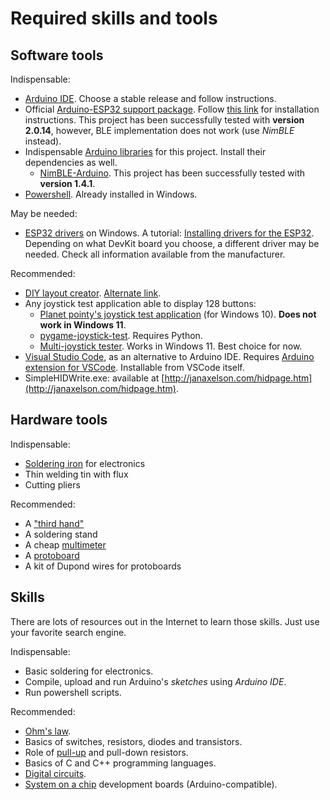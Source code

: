 # Required skills and tools

## Software tools

Indispensable:

- [Arduino IDE](https://www.arduino.cc/en/software). Choose a stable release and follow instructions.
- Official [Arduino-ESP32 support package](https://docs.espressif.com/projects/arduino-esp32/en/latest/getting_started.html). Follow [this link](https://docs.espressif.com/projects/arduino-esp32/en/latest/installing.html) for installation instructions. This project has been successfully tested with **version 2.0.14**, however, BLE implementation does not work (use *NimBLE* instead).
- Indispensable [Arduino libraries](https://docs.arduino.cc/software/ide-v1/tutorials/installing-libraries) for this project. Install their dependencies as well.
  - [NimBLE-Arduino](https://www.arduino.cc/reference/en/libraries/nimble-arduino/). This project has been successfully tested with **version 1.4.1**.
- [Powershell](https://docs.microsoft.com/en-us/powershell/scripting/install/installing-powershell?view=powershell-7.2). Already installed in Windows.

May be needed:

- [ESP32 drivers](http://esp32.net/usb-uart/) on Windows. A tutorial: [Installing drivers for the ESP32](https://www.bromleysat.com/installing-drivers-for-the-esp32/). Depending on what DevKit board you choose, a different driver may be needed. Check all information available from the manufacturer.

Recommended:

- [DIY layout creator](https://bancika.github.io/diy-layout-creator/). [Alternate link](https://github.com/bancika/diy-layout-creator/releases).
- Any joystick test application able to display 128 buttons:
  - [Planet pointy's joystick test application](http://www.planetpointy.co.uk/joystick-test-application/) (for Windows 10).
    **Does not work in Windows 11**.
  - [pygame-joystick-test](https://github.com/denilsonsa/pygame-joystick-test). Requires Python.
  - [Multi-joystick tester](https://github.com/EDDiscovery/MultiJoyStickTest/releases/tag/Release_1_2_0).
    Works in Windows 11. Best choice for now.
- [Visual Studio Code](https://code.visualstudio.com/), as an alternative to Arduino IDE.
  Requires [Arduino extension for VSCode](https://marketplace.visualstudio.com/items?itemName=vsciot-vscode.vscode-arduino). Installable from VSCode itself.
- SimpleHIDWrite.exe: available at [http://janaxelson.com/hidpage.htm](http://janaxelson.com/hidpage.htm).

## Hardware tools

Indispensable:

- [Soldering iron](https://en.wikipedia.org/wiki/Soldering_iron) for electronics
- Thin welding tin with flux
- Cutting pliers

Recommended:

- A ["third hand"](https://en.wikipedia.org/wiki/Helping_hand_(tool))
- A soldering stand
- A cheap [multimeter](https://en.wikipedia.org/wiki/Multimeter)
- A [protoboard](https://en.wikipedia.org/wiki/Breadboard)
- A kit of Dupond wires for protoboards

## Skills

There are lots of resources out in the Internet to learn those skills. Just use your favorite search engine.

Indispensable:

- Basic soldering for electronics.
- Compile, upload and run Arduino's _sketches_ using _Arduino IDE_.
- Run powershell scripts.

Recommended:

- [Ohm's law](https://en.wikipedia.org/wiki/Ohm%27s_law).
- Basics of switches, resistors, diodes and transistors.
- Role of [pull-up](https://en.wikipedia.org/wiki/Pull-up_resistor) and pull-down resistors.
- Basics of C and C++ programming languages.
- [Digital circuits](https://en.wikipedia.org/wiki/Digital_electronics).
- [System on a chip](https://en.wikipedia.org/wiki/System_on_a_chip) development boards (Arduino-compatible).
